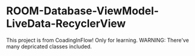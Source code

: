 # ROOM-Database-ViewModel-LiveData-RecyclerView
This project is from CoadingInFlow!
Only for learning.
WARNING: There've many depricated classes included.
